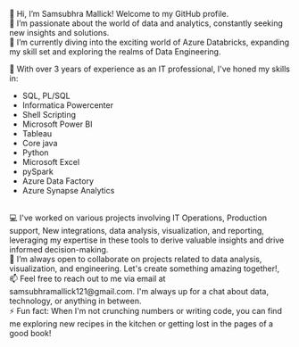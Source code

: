 👋 Hi, I’m Samsubhra Mallick! Welcome to my GitHub profile.
<br>
👀 I’m passionate about the world of data and analytics, constantly seeking new insights and solutions.
<br>
🌱 I’m currently diving into the exciting world of Azure Databricks, expanding my skill set and exploring the realms of Data Engineering.

💼 With over 3 years of experience as an IT professional, I've honed my skills in:

- SQL, PL/SQL
- Informatica Powercenter
- Shell Scripting
- Microsoft Power BI
- Tableau
- Core java
- Python
- Microsoft Excel
- pySpark
- Azure Data Factory
- Azure Synapse Analytics
<br>
💻 I've worked on various projects involving IT Operations, Production support, New integrations, data analysis, visualization, and reporting, leveraging my expertise in these tools to derive valuable insights and drive informed decision-making.<br>
💞️ I’m always open to collaborate on projects related to data analysis, visualization, and engineering. Let's create something amazing together!,<br>
📫 Feel free to reach out to me via email at samsubhramallick121@gmail.com. I'm always up for a chat about data, technology, or anything in between.<br>
⚡ Fun fact: When I'm not crunching numbers or writing code, you can find me exploring new recipes in the kitchen or getting lost in the pages of a good book!
